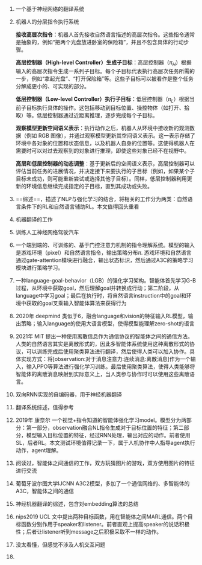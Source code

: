 1. 一个基于神经网络的翻译系统

2. 机器人的分层指令执行系统

   **接收高层次指令**：机器人首先接收自然语言描述的高层次指令。这些指令通常是抽象的，例如“把两个光盘放进卧室的保险箱”，并且不包含具体的行动步骤。

   **高层控制器（High-level Controller）生成子目标**：高层控制器（$\pi_H$）根据输入的高层次指令生成一系列子目标。每个子目标代表执行高层次任务所需的一步，例如“拿起光盘”、“打开保险箱”等。这些子目标可以被看作是整个任务分解成更小的、可实现的部分。

   **低层控制器（Low-level Controller）执行子目标**：低层控制器（$\pi_L$）根据当前子目标执行具体的操作。这包括移动到目标位置、操控物体（如打开、拾取）等。低层控制器通过近距离推理，逐步完成每个子目标。

   **观察模型更新空间语义表示**：执行动作之后，机器人从环境中接收新的观测数据（例如 RGB 图像），并通过观察模型更新其空间语义表示。这一表示存储了环境中各对象的位置和状态信息，以及机器人自身的位置等。这使得机器人在需要时可以对过去观察到的对象进行推理，即使这些对象已经不在视野中。

   **高层和低层控制器的动态调整**：基于更新后的空间语义表示，高层控制器可以评估当前任务的进展情况，并决定接下来要执行的子目标（例如，如果某个子目标未成功，则可能重新尝试或选择其他子目标）。同样，低层控制器利用更新的环境信息继续完成指定的子目标，直到其成功或失败。

3. ==综述==，描述了NLP与强化学习的结合，将相关的工作分为两类：自然语言条件下的RL和自然语言辅助RL。本文值得回头重看

4. 机器翻译的工作

5. 训练人工神经网络驾驶汽车

6. 一个端到端的、可训练的、基于门控注意力机制的指令理解系统。模型的输入是游戏环境（pixel）和自然语言指令，输出策略分布$\pi$. 游戏环境和自然语言通过gate-attention模块进行融合，输出状态标识，然后通过A3C的策略学习模块进行策略学习。

7. 一种language-goal-behavior（LGB）的强化学习架构。智能体首先学习G-B过程，从环境中获取goal，然后理解goal并转换成行动；第二阶段，从language中学习goal；最后在执行时，将自然语言instruction中的goal和环境中获取的goal叉乘输入智能体算法来获得行为

8. 2020年 deepmind 类似于6，融合language和vision的特征输入RL模型，输出策略；输入language的使用大语言模型，使得模型能理解zero-shot的语言

9. 2021年 MIT 提出一种使用离散信息作为通信协议的智能体之间的通信方法。人类的自然语言其实是离散形式的，因此多智能体系统使用这种离散形式的协议，可以训练完成后使用聚类算法进行翻译，然后使得人类可以加入协作。具体实现方式：将[observation:对于消息注意力:连续消息:离散消息]作为一个输入，输入PPO等算法进行强化学习训练。最后使用聚类算法，使得人类能够将智能体的离散消息映射到实际意义上，当人类参与协作时可以使用这些离散语言。

10. 双向RNN实现的自编码器，用于神经机器翻译

11. 翻译系统综述，值得参考

12. 2019年 康奈尔 一个视觉+指令知道的智能体强化学习model。模型分为两部分：第一部分，observation融合NL指令生成对于目标位置的特征；第二部分，模型输入目标位置的特征，经过RNN处理，输出对应的动作。前者使用SL，后者RL。本文测试环境值得记录一下，属于人机协作中人指导agent执行动作，agent理解。

13. 阅读过，智能体之间通信的工作，双方玩猜图片的游戏，双方使用图片的特征进行交流

14. 葡萄牙波尔图大学IJCNN A3C2模型，多加了一个通信网络的、多智能体的A3C，智能体之间的通信

15. 神经机器翻译的综述，包含对embedding算法的总结

16. nips2019 UCL 文中提出两种目标函数，用在智能体之间MARL通信。两个目标函数分别作用于speaker和listener。前者直观上提高speaker的说话积极性；后者让listener听到message之后积极采取不一样的动作。

17. 没太看懂，但感觉不涉及人机交互问题

18. 